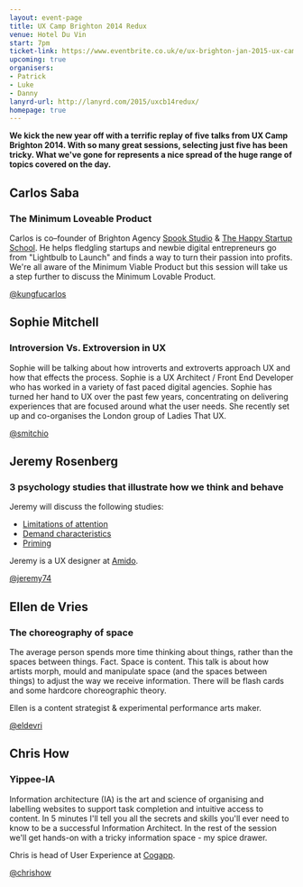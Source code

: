 ```yaml
---
layout: event-page  
title: UX Camp Brighton 2014 Redux
venue: Hotel Du Vin
start: 7pm
ticket-link: https://www.eventbrite.co.uk/e/ux-brighton-jan-2015-ux-camp-brighton-2014-redux-tickets-14808680161
upcoming: true
organisers:
- Patrick
- Luke
- Danny
lanyrd-url: http://lanyrd.com/2015/uxcb14redux/
homepage: true
---
```


**We kick the new year off with a terrific replay of five talks from UX Camp Brighton 2014. With so many great sessions, selecting just five has been tricky. What we've gone for represents a nice spread of the huge range of topics covered on the day.**

## Carlos Saba

### The Minimum Loveable Product

Carlos is co–founder of Brighton Agency [Spook Studio](http://www.spookstudio.com/ "") & [The Happy Startup School](http://thehappystartupschool.com/ ""). He helps fledgling startups and newbie digital entrepreneurs go from "Lightbulb to Launch" and finds a way to turn their passion into profits. We're all aware of the Minimum Viable Product but this session will take us a step further to discuss  the Minimum Lovable Product. 

[@kungfucarlos](http://twitter.com/kungfucarlos "")

## Sophie Mitchell

### Introversion Vs. Extroversion in UX

Sophie will be talking about how introverts and extroverts approach UX and how that effects the process. Sophie is a UX Architect / Front End Developer who has worked in a variety of fast paced digital agencies. Sophie has turned her hand to UX over the past few years, concentrating on delivering experiences that are focused around what the user needs. She recently set up and co-organises the London group of Ladies That UX.

[@smitchio](https://twitter.com/smitchio "")

## Jeremy Rosenberg

### 3 psychology studies that illustrate how we think and behave

Jeremy will discuss the following studies:

- [Limitations of attention](http://link.springer.com/article/10.3758/BF03214339 "")
- [Demand characteristics](http://www.psych.upenn.edu/history/orne/orne1962amerpsychol776783.html "")
- [Priming](http://www.epjournal.net/articles/human-vocabulary-use-as-display/ "")

Jeremy is a UX designer at [Amido](http://www.amido.com/ "").

[@jeremy74](http://twitter.com/Jeremy74 "")

## Ellen de Vries

### The choreography of space

The average person spends more time thinking about things, rather than the spaces between things. Fact. Space is content. This talk is about how artists morph, mould and manipulate space (and the spaces between things) to adjust the way we receive information. There will be flash cards and some hardcore choreographic theory.

Ellen is a content strategist & experimental performance arts maker.

[@eldevri](http://twitter.com/eldevri "")

## Chris How 

### Yippee-IA

Information architecture (IA) is the art and science of organising and labelling websites to support task completion and intuitive access to content. In 5 minutes I'll tell you all the secrets and skills you'll ever need to know to be a successful Information Architect. In the rest of the session we'll get hands-on with a tricky information space - my spice drawer. 

Chris is head of User Experience at [Cogapp](http://www.cogapp.com/ "").

[@chrishow](http://twitter.com/chrishow "")

